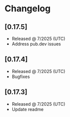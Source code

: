 # Changelog

## [0.17.5]

- Released @ 7/2025 (UTC)
- Address pub.dev issues

## [0.17.4]

- Released @ 7/2025 (UTC)
- Bugfixes

## [0.17.3]

- Released @ 7/2025 (UTC)
- Update readme
